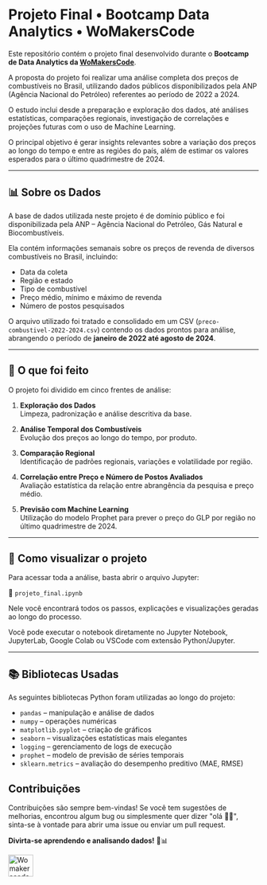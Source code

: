 # Projeto Final • Bootcamp Data Analytics • WoMakersCode

Este repositório contém o projeto final desenvolvido durante o **Bootcamp de Data Analytics da [WoMakersCode](https://womakerscode.org/)**. 

A proposta do projeto foi realizar uma análise completa dos preços de combustíveis no Brasil, utilizando dados públicos disponibilizados pela ANP (Agência Nacional do Petróleo) referentes ao período de 2022 a 2024.

O estudo inclui desde a preparação e exploração dos dados, até análises estatísticas, comparações regionais, investigação de correlações e projeções futuras com o uso de Machine Learning. 

O principal objetivo é gerar insights relevantes sobre a variação dos preços ao longo do tempo e entre as regiões do país, além de estimar os valores esperados para o último quadrimestre de 2024.

---

## 📊 Sobre os Dados

A base de dados utilizada neste projeto é de domínio público e foi disponibilizada pela ANP – Agência Nacional do Petróleo, Gás Natural e Biocombustíveis.

Ela contém informações semanais sobre os preços de revenda de diversos combustíveis no Brasil, incluindo:

- Data da coleta
- Região e estado
- Tipo de combustível
- Preço médio, mínimo e máximo de revenda
- Número de postos pesquisados

O arquivo utilizado foi tratado e consolidado em um CSV (`preco-combustivel-2022-2024.csv`) contendo os dados prontos para análise, abrangendo o período de **janeiro de 2022 até agosto de 2024**.

---

## 📌 O que foi feito

O projeto foi dividido em cinco frentes de análise:

1. **Exploração dos Dados**  
   Limpeza, padronização e análise descritiva da base.

2. **Análise Temporal dos Combustíveis**  
   Evolução dos preços ao longo do tempo, por produto.

3. **Comparação Regional**  
   Identificação de padrões regionais, variações e volatilidade por região.

4. **Correlação entre Preço e Número de Postos Avaliados**  
   Avaliação estatística da relação entre abrangência da pesquisa e preço médio.

5. **Previsão com Machine Learning**  
   Utilização do modelo Prophet para prever o preço do GLP por região no último quadrimestre de 2024.

---

## 🧪 Como visualizar o projeto

Para acessar toda a análise, basta abrir o arquivo Jupyter:

📁 `projeto_final.ipynb`

Nele você encontrará todos os passos, explicações e visualizações geradas ao longo do processo.

Você pode executar o notebook diretamente no Jupyter Notebook, JupyterLab, Google Colab ou VSCode com extensão Python/Jupyter.

---

## 📚 Bibliotecas Usadas

As seguintes bibliotecas Python foram utilizadas ao longo do projeto:

- `pandas` – manipulação e análise de dados
- `numpy` – operações numéricas
- `matplotlib.pyplot` – criação de gráficos
- `seaborn` – visualizações estatísticas mais elegantes
- `logging` – gerenciamento de logs de execução
- `prophet` – modelo de previsão de séries temporais
- `sklearn.metrics` – avaliação do desempenho preditivo (MAE, RMSE)

## Contribuições

Contribuições são sempre bem-vindas! Se você tem sugestões de melhorias, encontrou algum bug ou simplesmente quer dizer "olá 👋🏽", sinta-se à vontade para abrir uma issue ou enviar um pull request.

**Divirta-se aprendendo e analisando dados!** 🚀📊

<a href="https://womakerscode.org"><img src="https://womakerscode.org/wp-content/uploads/2023/05/womakerscode-icone.png" alt="Womakerscode" width="50" height="44"></a>
